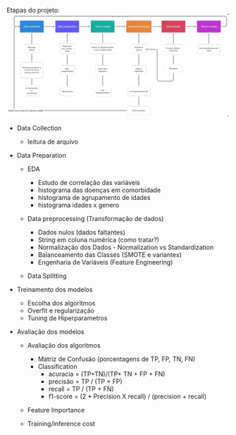 Etapas do projeto:
![diagrama.webp](https://raw.githubusercontent.com/julia-freitas/TCC-2023/main/diagrama.webp)

* Data Collection
    * leitura de arquivo

* Data Preparation

    * EDA
        * Estudo de correlação das variáveis
        * histograma das doenças em comorbidade
        * histograma de agrupamento de idades
        * histograma idades x genero

    * Data preprocessing (Transformação de dados)
        * Dados nulos (dados faltantes)
        * String em coluna numérica (como tratar?)
        * Normalização dos Dados  - Normalization vs Standardization
        * Balanceamento das Classes (SMOTE e variantes)
        * Engenharia de Variáveis (Feature Engineering)

    * Data Splitting


* Treinamento dos modelos
    * Escolha dos algoritmos
    * Overfit e regularização
    * Tuning de Hiperparametros

* Avaliação dos modelos
    
    * Avaliação dos algoritmos
        * Matriz de Confusão (porcentagens de TP, FP, TN, FN)
        * Classification
            * acuracia = (TP+TN)/(TP+ TN + FP + FN)
            * precisão = TP / (TP + FP)
            * recall = TP / (TP + FN)
            * f1-score = (2 * Precision X recall) / (precision + recall)
        
    * Feature Importance
    * Training/inference cost
